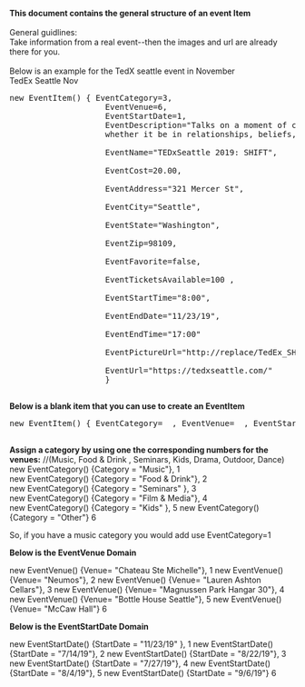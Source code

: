 
**This document contains the general structure of an event Item**
</br>
</br>
General guidlines: </br>
Take information from a real event--then the images and url are already there for you. 
</br>
</br>
Below is an example for the TedX seattle event in November </br>
TedEx Seattle Nov </br>
<pre>
new EventItem() { EventCategory=3, 
                    EventVenue=6, 
                    EventStartDate=1,
                    EventDescription="Talks on a moment of change from one position to another,
                    whether it be in relationships, beliefs, cultures, perspectives or the world",</br> 
                    EventName="TEDxSeattle 2019: SHIFT",</br>
                    EventCost=20.00,</br>
                    EventAddress="321 Mercer St",</br>
                    EventCity="Seattle",</br> 
                    EventState="Washington",</br>
                    EventZip=98109,</br> 
                    EventFavorite=false,</br> 
                    EventTicketsAvailable=100 , </br>
                    EventStartTime="8:00", </br>
                    EventEndDate="11/23/19",</br>
                    EventEndTime="17:00"</br>
                    EventPictureUrl="http://replace/TedEx_SHIFT_2019.PNG",</br>
                    EventUrl="https://tedxseattle.com/"
                    }

</pre> 

**Below is a blank item that you can use to create an EventItem**
<pre>
new EventItem() { EventCategory=  , EventVenue=  , EventStartDate= , EventDescription=  , EventName=   , EventCost=   , EventAddress= , EventCity=  , EventState=  , EventZip=  , EventFavorite= , EventTicketsAvailable= , EventStartTime=  ,  EventEndDate= ,  EventTime=  , EventPictureUrl=  , EventUrl= }

</pre>


**Assign a category by using one the corresponding numbers for the venues:**
//(Music, Food & Drink ,  Seminars, Kids, Drama, Outdoor, Dance) 
new EventCategory() {Category = "Music"},  1   </br>
new EventCategory() {Category = "Food & Drink"}, 2  </br>
new EventCategory() {Category = "Seminars" },  3    </br>
new EventCategory() {Category = "Film & Media"}, 4  </br>
new EventCategory() {Category = "Kids" },  5 
new EventCategory() {Category = "Other"} 6

So, if you have a music category you would add use EventCategory=1

**Below is the EventVenue Domain**

new EventVenue() {Venue= "Chateau Ste Michelle"},  1
new EventVenue() {Venue= "Neumos"},      2
new EventVenue() {Venue= "Lauren Ashton Cellars"}, 3
new EventVenue() {Venue= "Magnussen Park Hangar 30"}, 4
new EventVenue() {Venue= "Bottle House Seattle"}, 5
new EventVenue() {Venue= "McCaw Hall"} 6



**Below is the EventStartDate Domain**

new EventStartDate() {StartDate = "11/23/19" },  1
new EventStartDate() {StartDate = "7/14/19"},  2
new EventStartDate() {StartDate = "8/22/19"},  3
new EventStartDate() {StartDate = "7/27/19"},  4
new EventStartDate() {StartDate = "8/4/19"},  5
new EventStartDate() {StartDate = "9/6/19"}  6




